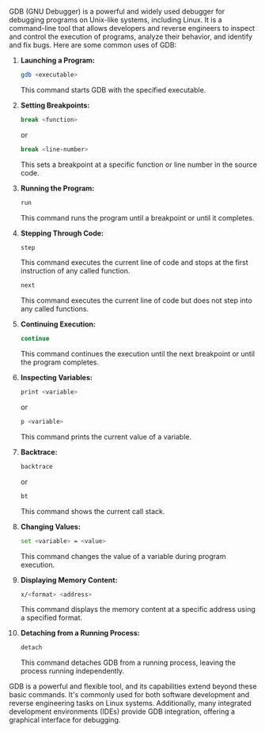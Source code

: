 GDB (GNU Debugger) is a powerful and widely used debugger for debugging programs on Unix-like systems, including Linux. It is a command-line tool that allows developers and reverse engineers to inspect and control the execution of programs, analyze their behavior, and identify and fix bugs. Here are some common uses of GDB:

1. **Launching a Program:**
   ```bash
   gdb <executable>
   ```
   This command starts GDB with the specified executable.

2. **Setting Breakpoints:**
   ```bash
   break <function>
   ```
   or
   ```bash
   break <line-number>
   ```
   This sets a breakpoint at a specific function or line number in the source code.

3. **Running the Program:**
   ```bash
   run
   ```
   This command runs the program until a breakpoint or until it completes.

4. **Stepping Through Code:**
   ```bash
   step
   ```
   This command executes the current line of code and stops at the first instruction of any called function.

   ```bash
   next
   ```
   This command executes the current line of code but does not step into any called functions.

5. **Continuing Execution:**
   ```bash
   continue
   ```
   This command continues the execution until the next breakpoint or until the program completes.

6. **Inspecting Variables:**
   ```bash
   print <variable>
   ```
   or
   ```bash
   p <variable>
   ```
   This command prints the current value of a variable.

7. **Backtrace:**
   ```bash
   backtrace
   ```
   or
   ```bash
   bt
   ```
   This command shows the current call stack.

8. **Changing Values:**
   ```bash
   set <variable> = <value>
   ```
   This command changes the value of a variable during program execution.

9. **Displaying Memory Content:**
   ```bash
   x/<format> <address>
   ```
   This command displays the memory content at a specific address using a specified format.

10. **Detaching from a Running Process:**
    ```bash
    detach
    ```
    This command detaches GDB from a running process, leaving the process running independently.

GDB is a powerful and flexible tool, and its capabilities extend beyond these basic commands. It's commonly used for both software development and reverse engineering tasks on Linux systems. Additionally, many integrated development environments (IDEs) provide GDB integration, offering a graphical interface for debugging.